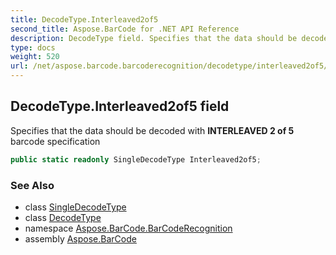 ```yaml
---
title: DecodeType.Interleaved2of5
second_title: Aspose.BarCode for .NET API Reference
description: DecodeType field. Specifies that the data should be decoded with INTERLEAVED 2 of 5 barcode specification
type: docs
weight: 520
url: /net/aspose.barcode.barcoderecognition/decodetype/interleaved2of5/
---
```

## DecodeType.Interleaved2of5 field

Specifies that the data should be decoded with **INTERLEAVED 2 of 5** barcode specification

```csharp
public static readonly SingleDecodeType Interleaved2of5;
```

### See Also

* class [SingleDecodeType](../../singledecodetype/)
* class [DecodeType](../)
* namespace [Aspose.BarCode.BarCodeRecognition](../../decodetype/)
* assembly [Aspose.BarCode](../../../)


